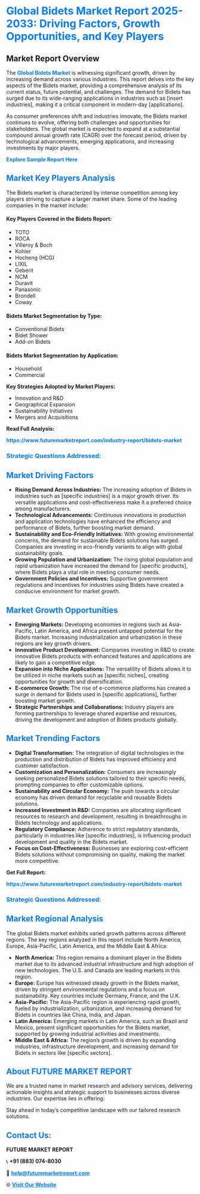 <h1 style="color: #007BFF;">Global Bidets Market Report 2025-2033: Driving Factors, Growth Opportunities, and Key Players</h1>

<section id="overview">
<h2>Market Report Overview</h2>
<p>The <a href="https://www.futuremarketreport.com/industry-report/bidets-market" style="color: #007BFF; text-decoration: none;"><strong>Global Bidets Market</strong></a> is witnessing significant growth, driven by increasing demand across various industries. This report delves into the key aspects of the Bidets market, providing a comprehensive analysis of its current status, future potential, and challenges. The demand for Bidets has surged due to its wide-ranging applications in industries such as [insert industries], making it a critical component in modern-day [applications].</p>
<p>As consumer preferences shift and industries innovate, the Bidets market continues to evolve, offering both challenges and opportunities for stakeholders. The global market is expected to expand at a substantial compound annual growth rate (CAGR) over the forecast period, driven by technological advancements, emerging applications, and increasing investments by major players.</p>
</section>

<section id="overview">
<p><a href="https://www.futuremarketreport.com/request-sample/reportId=26453" style="color: #007BFF; text-decoration: none;"><strong>Explore Sample Report Here</strong></a></p>
</section>

<section id="key-players">
<h2 style="color: #007BFF;">Market Key Players Analysis</h2>
<p>The Bidets market is characterized by intense competition among key players striving to capture a larger market share. Some of the leading companies in the market include:</p>
<h4>Key Players Covered in the Bidets Report:</h4>
<ul><li>TOTO</li><li>ROCA</li><li>Villeroy &amp; Boch</li><li>Kohler</li><li>Hocheng (HCG)</li><li>LIXIL</li><li>Geberit</li><li>NCM</li><li>Duravit</li><li>Panasonic</li><li>Brondell</li><li>Coway</li></ul>
<h4>Bidets Market Segmentation by Type:</h4>
<ul><li>Conventional Bidets</li><li>Bidet Shower</li><li>Add-on Bidets</li></ul>

<h4>Bidets Market Segmentation by Application:</h4>
<ul><li>Household</li><li>Commercial</li></ul>
<p><strong>Key Strategies Adopted by Market Players:</strong></p>
<ul>
<li>Innovation and R&D</li>
<li>Geographical Expansion</li>
<li>Sustainability Initiatives</li>
<li>Mergers and Acquisitions</li>
</ul>
</section>

<section>
<p><strong>Read Full Analysis: </strong></p><a href="https://www.futuremarketreport.com/industry-report/bidets-market" style="color: #007BFF; text-decoration: none;"><strong>https://www.futuremarketreport.com/industry-report/bidets-market</strong></a>
<h3 style="color: #007BFF;">Strategic Questions Addressed:</h3>
</section>

<section id="driving-factors">
<h2 style="color: #007BFF;">Market Driving Factors</h2>
<ul>
<li><strong>Rising Demand Across Industries:</strong> The increasing adoption of Bidets in industries such as [specific industries] is a major growth driver. Its versatile applications and cost-effectiveness make it a preferred choice among manufacturers.</li>
<li><strong>Technological Advancements:</strong> Continuous innovations in production and application technologies have enhanced the efficiency and performance of Bidets, further boosting market demand.</li>
<li><strong>Sustainability and Eco-Friendly Initiatives:</strong> With growing environmental concerns, the demand for sustainable Bidets solutions has surged. Companies are investing in eco-friendly variants to align with global sustainability goals.</li>
<li><strong>Growing Population and Urbanization:</strong> The rising global population and rapid urbanization have increased the demand for [specific products], where Bidets plays a vital role in meeting consumer needs.</li>
<li><strong>Government Policies and Incentives:</strong> Supportive government regulations and incentives for industries using Bidets have created a conducive environment for market growth.</li>
</ul>
</section>

<section id="growth-opportunities">
<h2 style="color: #007BFF;">Market Growth Opportunities</h2>
<ul>
<li><strong>Emerging Markets:</strong> Developing economies in regions such as Asia-Pacific, Latin America, and Africa present untapped potential for the Bidets market. Increasing industrialization and urbanization in these regions are key growth drivers.</li>
<li><strong>Innovative Product Development:</strong> Companies investing in R&D to create innovative Bidets products with enhanced features and applications are likely to gain a competitive edge.</li>
<li><strong>Expansion into Niche Applications:</strong> The versatility of Bidets allows it to be utilized in niche markets such as [specific niches], creating opportunities for growth and diversification.</li>
<li><strong>E-commerce Growth:</strong> The rise of e-commerce platforms has created a surge in demand for Bidets used in [specific applications], further boosting market growth.</li>
<li><strong>Strategic Partnerships and Collaborations:</strong> Industry players are forming partnerships to leverage shared expertise and resources, driving the development and adoption of Bidets products globally.</li>
</ul>
</section>

<section id="trending-factors">
<h2 style="color: #007BFF;">Market Trending Factors</h2>
<ul>
<li><strong>Digital Transformation:</strong> The integration of digital technologies in the production and distribution of Bidets has improved efficiency and customer satisfaction.</li>
<li><strong>Customization and Personalization:</strong> Consumers are increasingly seeking personalized Bidets solutions tailored to their specific needs, prompting companies to offer customizable options.</li>
<li><strong>Sustainability and Circular Economy:</strong> The push towards a circular economy has driven demand for recyclable and reusable Bidets solutions.</li>
<li><strong>Increased Investment in R&D:</strong> Companies are allocating significant resources to research and development, resulting in breakthroughs in Bidets technology and applications.</li>
<li><strong>Regulatory Compliance:</strong> Adherence to strict regulatory standards, particularly in industries like [specific industries], is influencing product development and quality in the Bidets market.</li>
<li><strong>Focus on Cost-Effectiveness:</strong> Businesses are exploring cost-efficient Bidets solutions without compromising on quality, making the market more competitive.</li>
</ul>
</section>

<section>
<p><strong>Get Full Report: </strong></p><a href="https://www.futuremarketreport.com/industry-report/bidets-market" style="color: #007BFF; text-decoration: none;"><strong>https://www.futuremarketreport.com/industry-report/bidets-market</strong></a>
<h3 style="color: #007BFF;">Strategic Questions Addressed:</h3>
</section>


<section id="regional-analysis">
<h2 style="color: #007BFF;">Market Regional Analysis</h2>
<p>The global Bidets market exhibits varied growth patterns across different regions. The key regions analyzed in this report include North America, Europe, Asia-Pacific, Latin America, and the Middle East & Africa:</p>
<ul>
<li><strong>North America:</strong> This region remains a dominant player in the Bidets market due to its advanced industrial infrastructure and high adoption of new technologies. The U.S. and Canada are leading markets in this region.</li>
<li><strong>Europe:</strong> Europe has witnessed steady growth in the Bidets market, driven by stringent environmental regulations and a focus on sustainability. Key countries include Germany, France, and the U.K.</li>
<li><strong>Asia-Pacific:</strong> The Asia-Pacific region is experiencing rapid growth, fueled by industrialization, urbanization, and increasing demand for Bidets in countries like China, India, and Japan.</li>
<li><strong>Latin America:</strong> Emerging markets in Latin America, such as Brazil and Mexico, present significant opportunities for the Bidets market, supported by growing industrial activities and investments.</li>
<li><strong>Middle East & Africa:</strong> The region’s growth is driven by expanding industries, infrastructure development, and increasing demand for Bidets in sectors like [specific sectors].</li>
</ul>
</section>

<footer>
<h2 style="color: #007BFF;">About FUTURE MARKET REPORT</h2>
<p>We are a trusted name in market research and advisory services, delivering actionable insights and strategic support to businesses across diverse industries. Our expertise lies in offering:</p>

<p>Stay ahead in today’s competitive landscape with our tailored research solutions.</p>

<h2 style="color: #007BFF;">Contact Us:</h2>
<p><strong>FUTURE MARKET REPORT</strong></p>
<p>📞 <strong>+91 (883) 074-8030</strong></p>
<p>📧 <strong><a href="mailto:help@futuremarketreport.com" style="color: #007BFF;">help@futuremarketreport.com</a></strong></p>
<p>🌐 <strong><a href="https://www.futuremarketreport.com/" style="color: #007BFF;">Visit Our Website</a></strong></p>
</footer>